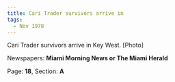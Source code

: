 ```yaml
---  
title: Cari Trader survivors arrive in  
tags:  
  - Nov 1978  
---  
```

  
Cari Trader survivors arrive in Key West. [Photo]  
  
Newspapers: **Miami Morning News or The Miami Herald**  
  
Page: **18**, Section: **A** 
